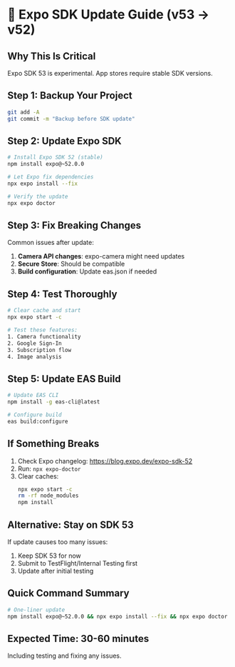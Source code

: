 # 📱 Expo SDK Update Guide (v53 → v52)

## Why This Is Critical
Expo SDK 53 is experimental. App stores require stable SDK versions.

## Step 1: Backup Your Project
```bash
git add -A
git commit -m "Backup before SDK update"
```

## Step 2: Update Expo SDK
```bash
# Install Expo SDK 52 (stable)
npm install expo@~52.0.0

# Let Expo fix dependencies
npx expo install --fix

# Verify the update
npx expo doctor
```

## Step 3: Fix Breaking Changes
Common issues after update:
1. **Camera API changes**: expo-camera might need updates
2. **Secure Store**: Should be compatible
3. **Build configuration**: Update eas.json if needed

## Step 4: Test Thoroughly
```bash
# Clear cache and start
npx expo start -c

# Test these features:
1. Camera functionality
2. Google Sign-In
3. Subscription flow
4. Image analysis
```

## Step 5: Update EAS Build
```bash
# Update EAS CLI
npm install -g eas-cli@latest

# Configure build
eas build:configure
```

## If Something Breaks
1. Check Expo changelog: https://blog.expo.dev/expo-sdk-52
2. Run: `npx expo-doctor`
3. Clear caches:
   ```bash
   npx expo start -c
   rm -rf node_modules
   npm install
   ```

## Alternative: Stay on SDK 53
If update causes too many issues:
1. Keep SDK 53 for now
2. Submit to TestFlight/Internal Testing first
3. Update after initial testing

## Quick Command Summary
```bash
# One-liner update
npm install expo@~52.0.0 && npx expo install --fix && npx expo doctor
```

## Expected Time: 30-60 minutes
Including testing and fixing any issues.